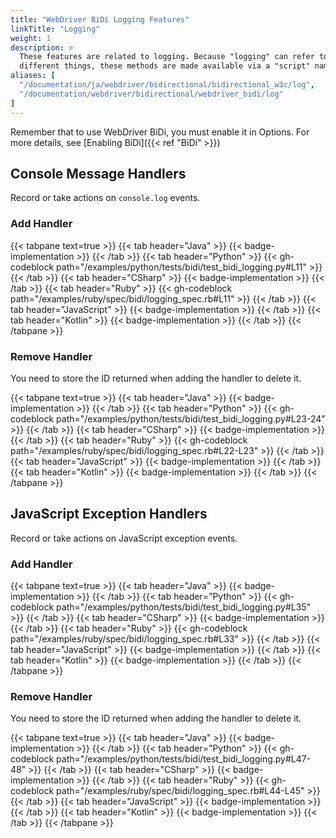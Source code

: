 ```yaml
---
title: "WebDriver BiDi Logging Features"
linkTitle: "Logging"
weight: 1
description: >
  These features are related to logging. Because "logging" can refer to so many
  different things, these methods are made available via a "script" namespace.
aliases: [
  "/documentation/ja/webdriver/bidirectional/bidirectional_w3c/log",
  "/documentation/webdriver/bidirectional/webdriver_bidi/log"
]
---
```


Remember that to use WebDriver BiDi, you must enable it in Options. 
For more details, see [Enabling BiDi]({{< ref "BiDi" >}})

## Console Message Handlers

Record or take actions on `console.log` events.

### Add Handler

{{< tabpane text=true >}}
{{< tab header="Java" >}}
{{< badge-implementation >}}
{{< /tab >}}
{{< tab header="Python" >}}
{{< gh-codeblock path="/examples/python/tests/bidi/test_bidi_logging.py#L11" >}}
{{< /tab >}}
{{< tab header="CSharp" >}}
{{< badge-implementation >}}
{{< /tab >}}
{{< tab header="Ruby" >}}
{{< gh-codeblock path="/examples/ruby/spec/bidi/logging_spec.rb#L11" >}}
{{< /tab >}}
{{< tab header="JavaScript" >}}
{{< badge-implementation >}}
{{< /tab >}}
{{< tab header="Kotlin" >}}
{{< badge-implementation >}}
{{< /tab >}}
{{< /tabpane >}}

### Remove Handler

You need to store the ID returned when adding the handler to delete it.

{{< tabpane text=true >}}
{{< tab header="Java" >}}
{{< badge-implementation >}}
{{< /tab >}}
{{< tab header="Python" >}}
{{< gh-codeblock path="/examples/python/tests/bidi/test_bidi_logging.py#L23-24" >}}
{{< /tab >}}
{{< tab header="CSharp" >}}
{{< badge-implementation >}}
{{< /tab >}}
{{< tab header="Ruby" >}}
{{< gh-codeblock path="/examples/ruby/spec/bidi/logging_spec.rb#L22-L23" >}}
{{< /tab >}}
{{< tab header="JavaScript" >}}
{{< badge-implementation >}}
{{< /tab >}}
{{< tab header="Kotlin" >}}
{{< badge-implementation >}}
{{< /tab >}}
{{< /tabpane >}}

## JavaScript Exception Handlers

Record or take actions on JavaScript exception events.

### Add Handler

{{< tabpane text=true >}}
{{< tab header="Java" >}}
{{< badge-implementation >}}
{{< /tab >}}
{{< tab header="Python" >}}
{{< gh-codeblock path="/examples/python/tests/bidi/test_bidi_logging.py#L35" >}}
{{< /tab >}}
{{< tab header="CSharp" >}}
{{< badge-implementation >}}
{{< /tab >}}
{{< tab header="Ruby" >}}
{{< gh-codeblock path="/examples/ruby/spec/bidi/logging_spec.rb#L33" >}}
{{< /tab >}}
{{< tab header="JavaScript" >}}
{{< badge-implementation >}}
{{< /tab >}}
{{< tab header="Kotlin" >}}
{{< badge-implementation >}}
{{< /tab >}}
{{< /tabpane >}}

### Remove Handler

You need to store the ID returned when adding the handler to delete it.

{{< tabpane text=true >}}
{{< tab header="Java" >}}
{{< badge-implementation >}}
{{< /tab >}}
{{< tab header="Python" >}}
{{< gh-codeblock path="/examples/python/tests/bidi/test_bidi_logging.py#L47-48" >}}
{{< /tab >}}
{{< tab header="CSharp" >}}
{{< badge-implementation >}}
{{< /tab >}}
{{< tab header="Ruby" >}}
{{< gh-codeblock path="/examples/ruby/spec/bidi/logging_spec.rb#L44-L45" >}}
{{< /tab >}}
{{< tab header="JavaScript" >}}
{{< badge-implementation >}}
{{< /tab >}}
{{< tab header="Kotlin" >}}
{{< badge-implementation >}}
{{< /tab >}}
{{< /tabpane >}}
